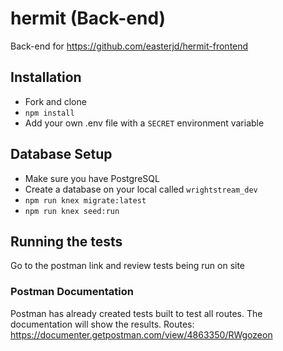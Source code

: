 # hermit (Back-end)
Back-end for https://github.com/easterjd/hermit-frontend

## Installation
- Fork and clone
- `npm install`
- Add your own .env file with a `SECRET` environment variable

## Database Setup
- Make sure you have PostgreSQL
- Create a database on your local called `wrightstream_dev`
- `npm run knex migrate:latest`
- `npm run knex seed:run`

## Running the tests

Go to the postman link and review tests being run on site

### Postman Documentation

Postman has already created tests built to test all routes. The documentation will show the results.
Routes: https://documenter.getpostman.com/view/4863350/RWgozeon
